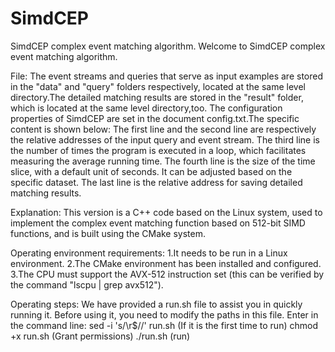 # SimdCEP
SimdCEP complex event matching algorithm. 
Welcome to SimdCEP complex event matching algorithm. 

File:
The event streams and queries that serve as input examples are stored in the "data" and "query" folders respectively, located at the same level directory.The detailed matching results are stored in the "result" folder, which is located at the same level directory,too.
The configuration properties of SimdCEP are set in the document config.txt.The specific content is shown below:
The first line and the second line are respectively the relative addresses of the input query and event stream.
The third line is the number of times the program is executed in a loop, which facilitates measuring the average running time.
The fourth line is the size of the time slice, with a default unit of seconds. It can be adjusted based on the specific dataset.
The last line is the relative address for saving detailed matching results.

Explanation:
This version is a C++ code based on the Linux system, used to implement the complex event matching function based on 512-bit SIMD functions, and is built using the CMake system.

Operating environment requirements:
1.It needs to be run in a Linux environment.
2.The CMake environment has been installed and configured.
3.The CPU must support the AVX-512 instruction set (this can be verified by the command "lscpu | grep avx512").

Operating steps:
We have provided a run.sh file to assist you in quickly running it. Before using it, you need to modify the paths in this file.
Enter in the command line:
sed -i 's/\r$//' run.sh  (If it is the first time to run)
chmod +x run.sh (Grant permissions)
./run.sh (run)
